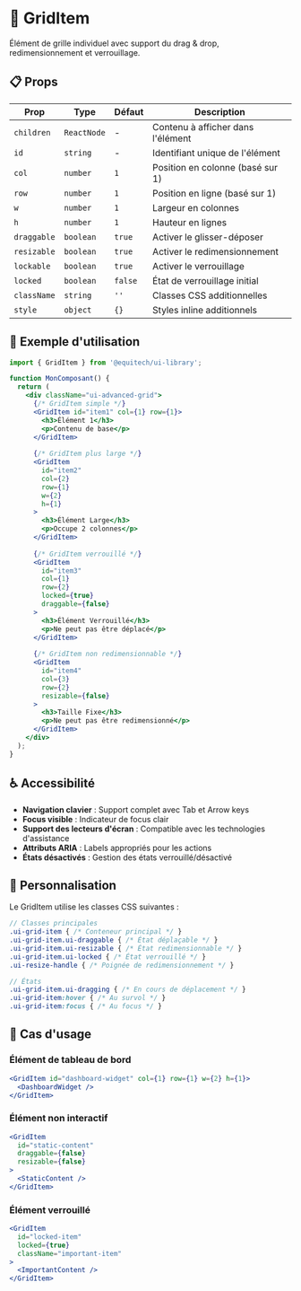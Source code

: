 # 🧩 GridItem

Élément de grille individuel avec support du drag & drop, redimensionnement et verrouillage.

## 📋 Props

| Prop | Type | Défaut | Description |
|------|------|--------|-------------|
| `children` | `ReactNode` | - | Contenu à afficher dans l'élément |
| `id` | `string` | - | Identifiant unique de l'élément |
| `col` | `number` | `1` | Position en colonne (basé sur 1) |
| `row` | `number` | `1` | Position en ligne (basé sur 1) |
| `w` | `number` | `1` | Largeur en colonnes |
| `h` | `number` | `1` | Hauteur en lignes |
| `draggable` | `boolean` | `true` | Activer le glisser-déposer |
| `resizable` | `boolean` | `true` | Activer le redimensionnement |
| `lockable` | `boolean` | `true` | Activer le verrouillage |
| `locked` | `boolean` | `false` | État de verrouillage initial |
| `className` | `string` | `''` | Classes CSS additionnelles |
| `style` | `object` | `{}` | Styles inline additionnels |

## 🚀 Exemple d'utilisation

```jsx
import { GridItem } from '@equitech/ui-library';

function MonComposant() {
  return (
    <div className="ui-advanced-grid">
      {/* GridItem simple */}
      <GridItem id="item1" col={1} row={1}>
        <h3>Élément 1</h3>
        <p>Contenu de base</p>
      </GridItem>
      
      {/* GridItem plus large */}
      <GridItem 
        id="item2" 
        col={2} 
        row={1} 
        w={2} 
        h={1}
      >
        <h3>Élément Large</h3>
        <p>Occupe 2 colonnes</p>
      </GridItem>
      
      {/* GridItem verrouillé */}
      <GridItem 
        id="item3" 
        col={1} 
        row={2}
        locked={true}
        draggable={false}
      >
        <h3>Élément Verrouillé</h3>
        <p>Ne peut pas être déplacé</p>
      </GridItem>
      
      {/* GridItem non redimensionnable */}
      <GridItem 
        id="item4" 
        col={3} 
        row={2}
        resizable={false}
      >
        <h3>Taille Fixe</h3>
        <p>Ne peut pas être redimensionné</p>
      </GridItem>
    </div>
  );
}
```

## ♿ Accessibilité

- **Navigation clavier** : Support complet avec Tab et Arrow keys
- **Focus visible** : Indicateur de focus clair
- **Support des lecteurs d'écran** : Compatible avec les technologies d'assistance
- **Attributs ARIA** : Labels appropriés pour les actions
- **États désactivés** : Gestion des états verrouillé/désactivé

## 🎨 Personnalisation

Le GridItem utilise les classes CSS suivantes :

```scss
// Classes principales
.ui-grid-item { /* Conteneur principal */ }
.ui-grid-item.ui-draggable { /* État déplaçable */ }
.ui-grid-item.ui-resizable { /* État redimensionnable */ }
.ui-grid-item.ui-locked { /* État verrouillé */ }
.ui-resize-handle { /* Poignée de redimensionnement */ }

// États
.ui-grid-item.ui-dragging { /* En cours de déplacement */ }
.ui-grid-item:hover { /* Au survol */ }
.ui-grid-item:focus { /* Au focus */ }
```

## 🎯 Cas d'usage

### Élément de tableau de bord
```jsx
<GridItem id="dashboard-widget" col={1} row={1} w={2} h={1}>
  <DashboardWidget />
</GridItem>
```

### Élément non interactif
```jsx
<GridItem 
  id="static-content" 
  draggable={false} 
  resizable={false}
>
  <StaticContent />
</GridItem>
```

### Élément verrouillé
```jsx
<GridItem 
  id="locked-item" 
  locked={true}
  className="important-item"
>
  <ImportantContent />
</GridItem>
```
